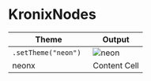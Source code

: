 # KronixNodes

| Theme  | Output |
| ------ | ------ |
| ```.setTheme("neon") ```  | ![neon](https://media.discordapp.net/attachments/1152621602614280274/1195292083762757642/musicard.png?ex=65b37580&is=65a10080&hm=3dcd614d857b102ba0af5192facefcbffc73f5a4ba798eb27d6a773a88fcd138&=&format=webp&quality=lossless&width=1120&height=392)  |
| neonx  | Content Cell  |
